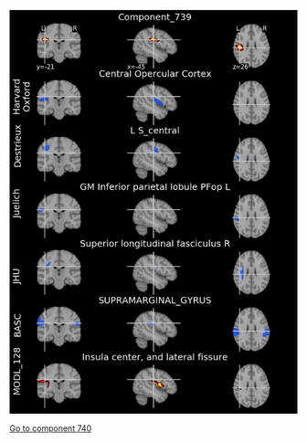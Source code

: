 


![739](preliminary/739.jpg "Component 739")

[Go to component 740](https://parietal-inria.github.io/MODL_atlas/1024/740 "Component 740")